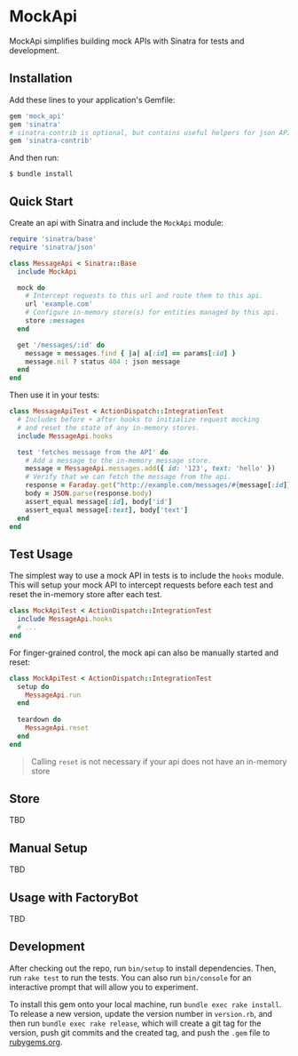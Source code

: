 # MockApi

MockApi simplifies building mock APIs with Sinatra for tests and development.

## Installation

Add these lines to your application's Gemfile:

```ruby
gem 'mock_api'
gem 'sinatra'
# sinatra-contrib is optional, but contains useful helpers for json APIs
gem 'sinatra-contrib'
```

And then run:

    $ bundle install

## Quick Start

Create an api with Sinatra and include the `MockApi` module:

```ruby
require 'sinatra/base'
require 'sinatra/json'

class MessageApi < Sinatra::Base
  include MockApi

  mock do
    # Intercept requests to this url and route them to this api.
    url 'example.com'
    # Configure in-memory store(s) for entities managed by this api.
    store :messages
  end

  get '/messages/:id' do
    message = messages.find { |a| a[:id] == params[:id] }
    message.nil ? status 404 : json message
  end
end
```

Then use it in your tests:

```ruby
class MessageApiTest < ActionDispatch::IntegrationTest
  # Includes before + after hooks to initialize request mocking
  # and reset the state of any in-memory stores.
  include MessageApi.hooks

  test 'fetches message from the API' do
    # Add a message to the in-memory message store.
    message = MessageApi.messages.add({ id: '123', text: 'hello' })
    # Verify that we can fetch the message from the api.
    response = Faraday.get("http://example.com/messages/#{message[:id]}")
    body = JSON.parse(response.body)
    assert_equal message[:id], body['id']
    assert_equal message[:text], body['text']
  end
end
```

## Test Usage

The simplest way to use a mock API in tests is to include the `hooks` module. This will setup your mock API to intercept requests before each test and reset the in-memory store after each test.

```ruby
class MockApiTest < ActionDispatch::IntegrationTest
  include MessageApi.hooks
  # ...
end
```

For finger-grained control, the mock api can also be manually started and reset:

```ruby
class MockApiTest < ActionDispatch::IntegrationTest
  setup do
    MessageApi.run
  end
  
  teardown do
    MessageApi.reset
  end
end
```
> Calling `reset` is not necessary if your api does not have an in-memory store

## Store

TBD

## Manual Setup

TBD

## Usage with FactoryBot

TBD

## Development

After checking out the repo, run `bin/setup` to install dependencies. Then, run `rake test` to run the tests. You can also run `bin/console` for an interactive prompt that will allow you to experiment.

To install this gem onto your local machine, run `bundle exec rake install`. To release a new version, update the version number in `version.rb`, and then run `bundle exec rake release`, which will create a git tag for the version, push git commits and the created tag, and push the `.gem` file to [rubygems.org](https://rubygems.org).
